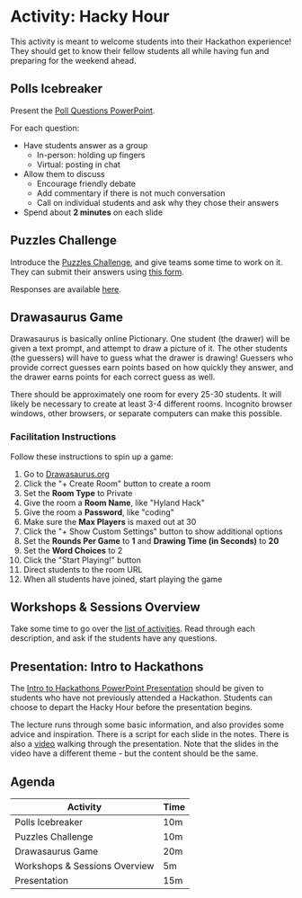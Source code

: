 # Activity: Hacky Hour
This activity is meant to welcome students into their Hackathon experience! They should get to know their fellow students all while having fun and preparing for the weekend ahead. 

## Polls Icebreaker
Present the [Poll Questions PowerPoint](PollQuestions.pptx).

For each question:

- Have students answer as a group
  - In-person: holding up fingers
  - Virtual: posting in chat
- Allow them to discuss
  - Encourage friendly debate
  - Add commentary if there is not much conversation
  - Call on individual students and ask why they chose their answers
- Spend about **2 minutes** on each slide

## Puzzles Challenge
Introduce the [Puzzles Challenge](PuzzlesChallenge.md), and give teams some time to work on it. They can submit their answers using [this form](https://forms.gle/aedwjijKghTF64Gu6).

Responses are available [here](https://docs.google.com/spreadsheets/d/1ODL_FzR7ZCLBX3GI3mSa4SOsSSANm9jCupubjog6Mb0/edit?resourcekey#gid=262958459).

## Drawasaurus Game
Drawasaurus is basically online Pictionary. One student (the drawer) will be given a text prompt, and attempt to draw a picture of it. The other students (the guessers) will have to guess what the drawer is drawing! Guessers who provide correct guesses earn points based on how quickly they answer, and the drawer earns points for each correct guess as well.

There should be approximately one room for every 25-30 students. It will likely be necessary to create at least 3-4 different rooms. Incognito browser windows, other browsers, or separate computers can make this possible.

### Facilitation Instructions
Follow these instructions to spin up a game:

1. Go to [Drawasaurus.org](https://drawasaurus.org/)
1. Click the "+ Create Room" button to create a room
1. Set the **Room Type** to Private
1. Give the room a **Room Name**, like "Hyland Hack"
1. Give the room a **Password**, like "coding"
1. Make sure the **Max Players** is maxed out at 30
1. Click the "+ Show Custom Settings" button to show additional options
1. Set the **Rounds Per Game** to **1** and **Drawing Time (in Seconds)** to **20**
1. Set the **Word Choices** to 2
1. Click the "Start Playing!" button
1. Direct students to the room URL
1. When all students have joined, start playing the game

## Workshops & Sessions Overview
Take some time to go over the [list of activities](../StudentDesc.md). Read through each description, and ask if the students have any questions.

## Presentation: Intro to Hackathons
The [Intro to Hackathons PowerPoint Presentation](IntroToHackathons.pptx) should be given to students who have not previously attended a Hackathon. Students can choose to depart the Hacky Hour before the presentation begins.

The lecture runs through some basic information, and also provides some advice and inspiration. There is a script for each slide in the notes. There is also a [video](IntroToHackathonsVideo.mp4) walking through the presentation. Note that the slides in the video have a different theme - but the content should be the same.

## Agenda

| Activity | Time |
|-|-|
| Polls Icebreaker | 10m |
| Puzzles Challenge | 10m |
| Drawasaurus Game | 20m |
| Workshops & Sessions Overview | 5m |
| Presentation | 15m |
